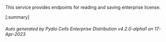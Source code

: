 






This service provides endpoints for reading and saving enterprise license.

[:summary]

###### Auto generated by Pydio Cells Enterprise Distribution v4.2.0-alpha1 on 17-Apr-2023
